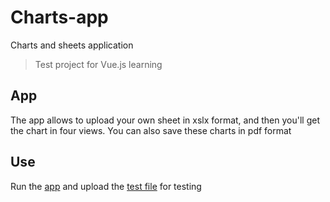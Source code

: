 # Charts-app

Charts and sheets application
> Test project for Vue.js learning




## App
The app allows to upload your own sheet in xslx format, and then you'll get the chart in four views. You can also save these charts in pdf format

## Use
Run the [app](https://bestkolobok.github.io/charts-app/#/) and upload the [test file](/test_files/test_file.xlsx) for testing

